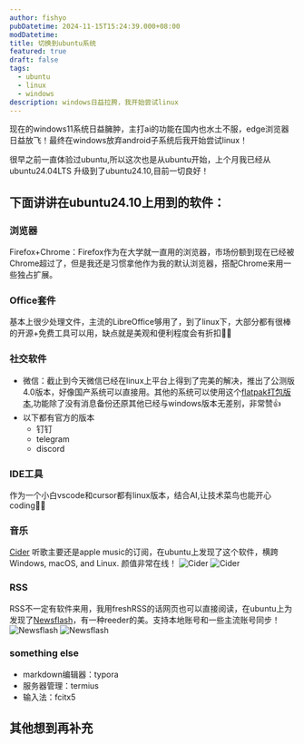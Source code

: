 ```yaml
---
author: fishyo
pubDatetime: 2024-11-15T15:24:39.000+08:00
modDatetime:
title: 切换到ubuntu系统
featured: true
draft: false
tags:
  - ubuntu
  - linux
  - windows
description: windows日益拉胯，我开始尝试linux
---
```


现在的windows11系统日益臃肿，主打ai的功能在国内也水土不服，edge浏览器日益放飞！最终在windows放弃android子系统后我开始尝试linux！

很早之前一直体验过ubuntu,所以这次也是从ubuntu开始，上个月我已经从ubuntu24.04LTS 升级到了ubuntu24.10,目前一切良好！

## 下面讲讲在ubuntu24.10上用到的软件：

### 浏览器

Firefox+Chrome：Firefox作为在大学就一直用的浏览器，市场份额到现在已经被Chrome超过了，但是我还是习惯拿他作为我的默认浏览器，搭配Chrome来用一些独占扩展。

### Office套件

基本上很少处理文件，主流的LibreOffice够用了，到了linux下，大部分都有很棒的开源+免费工具可以用，缺点就是美观和便利程度会有折扣😮‍💨

### 社交软件

- 微信：截止到今天微信已经在linux上平台上得到了完美的解决，推出了公测版4.0版本，好像国产系统可以直接用。其他的系统可以使用这个[flatpak打包版本](https://github.com/web1n/wechat-universal-flatpak),功能除了没有消息备份还原其他已经与windows版本无差别，非常赞👍
- 以下都有官方的版本
  - 钉钉
  - telegram
  - discord

### IDE工具

作为一个小白vscode和cursor都有linux版本，结合AI,让技术菜鸟也能开心coding👨‍💻

### 音乐

[Cider](https://cider.sh/) 听歌主要还是apple music的订阅，在ubuntu上发现了这个软件，横跨Windows, macOS, and Linux. 颜值非常在线！
![Cider](/images/ubuntuapp/cider.png)
![Cider](/images/ubuntuapp/cider2.png)

### RSS

RSS不一定有软件来用，我用freshRSS的话网页也可以直接阅读，在ubuntu上为发现了[Newsflash](https://gitlab.com/news_flash/news_flash_gtk)，有一种reeder的美。支持本地账号和一些主流账号同步！
![Newsflash](/images/ubuntuapp/newsflash.png)
![Newsflash](/images/ubuntuapp/newsflash2.png)

### something else

- markdown编辑器：typora
- 服务器管理：termius
- 输入法：fcitx5

## 其他想到再补充

